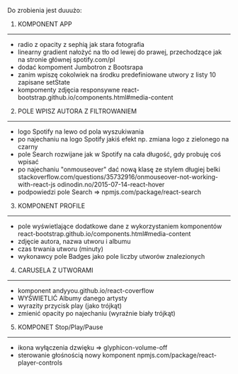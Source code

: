 Do  zrobienia jest duuużo: 

1. KOMPONENT APP
----------------------
- radio z opacity z sephią jak stara fotografia 
- linearny gradient  nałożyć na tło od lewej do prawej, przechodzące jak na stronie głównej spotify.com/pl 
- dodać kompoment Jumbotron z Bootsrapa
- zanim wpiszę cokolwiek na środku predefiniowane utwory z listy 10 zapisane setState   
- kompomenty zdjęcia responsywne react-bootstrap.github.io/components.html#media-content 

2. POLE WPISZ AUTORA Z FILTROWANIEM 
----------------------------------------------------------
- logo Spotify na lewo od pola wyszukiwania 
- po najechaniu na logo Spotify jakiś efekt np. zmiana logo z zielonego na czarny  
- pole Search rozwijane jak w Spotify na cała długość, gdy probuję coś wpisać 
- po najechaniu "onmouseover" dać nową klasę ze stylem długiej belki stackoverflow.com/questions/35732916/onmouseover-not-working-with-react-js  odinodin.no/2015-07-14-react-hover 
- podpowiedzi pole Search  =>  npmjs.com/package/react-search 

3. KOMPONENT PROFILE
---------------------------------
- pole wyświetlające dodatkowe dane z wykorzystaniem komponentów react-bootstrap.github.io/components.html#media-content 
- zdjęcie autora, nazwa utworu i albumu  
- czas trwania utworu (minuty) 
- wykonawcy pole Badges jako pole liczby utworów znalezionych 

4. CARUSELA Z UTWORAMI 
----------------------------------------
- komponent andyyou.github.io/react-coverflow
- WYŚWIETLIĆ Albumy danego artysty 
- wyrazity przycisk play (jako trójkąt) 
- zmienić opacity po najechaniu (wyraźnie biały trójkąt) 

5. KOMPONET Stop/Play/Pause  
----------------------------------------------------
- ikona wyłączenia dzwięku => glyphicon-volume-off 
- sterowanie głośnością  nowy komponent  npmjs.com/package/react-player-controls 
